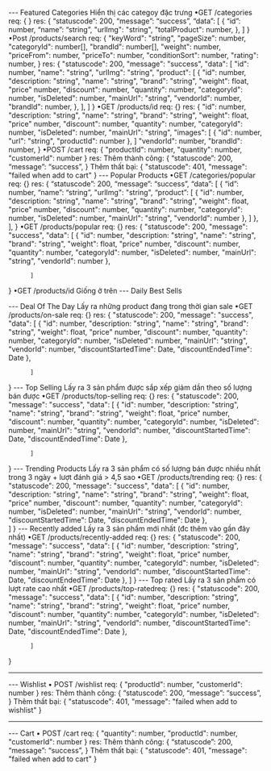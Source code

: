 --- Featured Categories
Hiển thị các categoy đặc trưng
•GET /categories
req: { }
res:
{
	“statuscode”: 200,
	“message”: “success”,
	“data”: [
            {
			        “id”: number,
			        “name”: “string”,
              "urlImg": "string",
			        "totalProduct": number,
            },
          ]
}
•Post /products/search
req: 
{ 
  "keyWord": "string",
  "pageSize": number,
  "categoryId": number[],
  "brandId": number[],
  "weight": number,
  "priceFrom": number,
  "priceTo": number,
  "conditionSort": number,
  "rating": number,
}
res:
{
  "statuscode": 200,
  "message": "success",
  "data": [
            "id": number,
            "name": "string",
            "urlImg": "string",
            "product": [
                          {
                            "id": number,
                            "description: "string",
                            "name": "string",
                            "brand": "string",
                            "weight": float,
                            "price" number,
                            "discount": number,
                            "quantity": number,
                            "categoryId": number,
                            "isDeleted": number,
                            "mainUrl": "string",
                            "vendorId": number,
                            "brandId": number,
                          },
                        ],
          ]
}
•GET /products/id
req: {}
res:  {
        "id": number,
        "description: "string",
        "name": "string",
        "brand": "string",
        "weight": float,
        "price" number,
        "discount": number,
        "quantity": number,
        "categoryId": number,
        "isDeleted": number,
        "mainUrl": "string",
        "images": [
          {
            "id": number,
            "url": "string",
            "productId": number
          },
        ]
        "vendorId": number,
        "brandId": number,
      }
•POST /cart
req: {
  "productId": number,
  "quantity": number, 
  "customerId": number
}
res:
Thêm thành công:
{
  “statuscode”: 200,
	“message”:  “success”,
}
Thêm thất bại:
{
  "statuscode": 401,
  "message": "failed when add to cart"
}
--- Popular Products
•GET /categories/popular
req: {}
res: 
{
	“statuscode”: 200,
	“message”:  “success”,
	“data”: [
            {
			        “id”: number,
			        “name”: “string”,
              "urlImg": "string",
			        “product”: [
                            {
                              "id": number,
                              "description: "string",
                              "name": "string",
                              "brand": "string",
                              "weight": float,
                              "price" number,
                              "discount": number,
                              "quantity": number,
                              "categoryId": number,
                              "isDeleted": number,
                              "mainUrl": "string",
                              "vendorId": number
                            },
                          ]
            },
          ],
}
•GET /products/popular
req: {}
res: 
{
  "statuscode": 200,
  "message": "success",
  "data": [
            {
              "id": number,
              "description: "string",
              "name": "string",
              "brand": "string",
              "weight": float,
              "price" number,
              "discount": number,
              "quantity": number,
              "categoryId": number,
              "isDeleted": number,
              "mainUrl": "string",
              "vendorId": number
            },
         
          ]
}
•GET /products/id
Giống ở trên
--- Daily Best Sells

--- Deal Of The Day
Lấy ra những product đang trong thời gian sale
•GET /products/on-sale
req: {}
res: 
{
  "statuscode": 200,
  "message": "success",
  "data": [
            {
              "id": number,
              "description: "string",
              "name": "string",
              "brand": "string",
              "weight": float,
              "price" number,
              "discount": number,
              "quantity": number,
              "categoryId": number,
              "isDeleted": number,
              "mainUrl": "string",
              "vendorId": number,
              "discountStartedTime": Date,
              "discountEndedTime": Date
            },
         
          ]
}
--- Top Selling 
Lấy ra 3 sản phẩm được sắp xếp giảm dần theo số lượng bán được 
•GET /products/top-selling
req: {}
res: 
{
  "statuscode": 200,
  "message": "success",
  "data": [
            {
              "id": number,
              "description: "string",
              "name": "string",
              "brand": "string",
              "weight": float,
              "price" number,
              "discount": number,
              "quantity": number,
              "categoryId": number,
              "isDeleted": number,
              "mainUrl": "string",
              "vendorId": number,
              "discountStartedTime": Date,
              "discountEndedTime": Date
            },
         
          ]
}
--- Trending Products
Lấy ra 3 sản phẩm có số lượng bán được nhiều nhất trong 3 ngày + lượt đánh giá > 4,5 sao
•GET /products/trending
req: {}
res: 
{
  "statuscode": 200,
  "message": "success",
  "data": [
            {
              "id": number,
              "description: "string",
              "name": "string",
              "brand": "string",
              "weight": float,
              "price" number,
              "discount": number,
              "quantity": number,
              "categoryId": number,
              "isDeleted": number,
              "mainUrl": "string",
              "vendorId": number,
              "discountStartedTime": Date,
              "discountEndedTime": Date
            },    
          ]
}
--- Recently added 
Lấy ra 3 sản phẩm mới nhất (đc thêm vào gần đây nhất)
•GET /products/recently-added
req: {}
res: 
{
  "statuscode": 200,
  "message": "success",
  "data": [
            {
              "id": number,
              "description: "string",
              "name": "string",
              "brand": "string",
              "weight": float,
              "price" number,
              "discount": number,
              "quantity": number,
              "categoryId": number,
              "isDeleted": number,
              "mainUrl": "string",
              "vendorId": number,
              "discountStartedTime": Date,
              "discountEndedTime": Date
            },
          ]
}
--- Top rated
Lấy ra 3 sản phẩm có lượt rate cao nhất
•GET /products/top-ratedreq: {}
res: 
{
  "statuscode": 200,
  "message": "success",
  "data": [
            {
              "id": number,
              "description: "string",
              "name": "string",
              "brand": "string",
              "weight": float,
              "price" number,
              "discount": number,
              "quantity": number,
              "categoryId": number,
              "isDeleted": number,
              "mainUrl": "string",
              "vendorId": number,
              "discountStartedTime": Date,
              "discountEndedTime": Date
            },
         
          ]
}
************************************************
--- Wishlist
• POST /wishlist
req: 
{
  "productId": number,
  "customerId": number
}
res:
Thêm thành công:
{
  “statuscode”: 200,
	“message”:  “success”,
}
Thêm thất bại:
{
  "statuscode": 401,
  "message": "failed when add to wishlist"
}
********************************************
--- Cart
• POST /cart
req: 
{
  "quantity": number,
  "productId": number,
  "customerId": number
}
res:
Thêm thành công:
{
  “statuscode”: 200,
	“message”:  “success”,
}
Thêm thất bại:
{
  "statuscode": 401,
  "message": "failed when add to cart"
}
